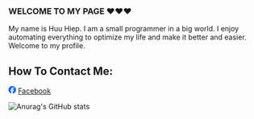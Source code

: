 ### WELCOME TO MY PAGE ❤️❤️❤️
My name is Huu Hiep. I am a small programmer in a big world. I enjoy automating everything to optimize my life and make it better and easier. Welcome to my profile.
## How To Contact Me:
<img src="./images/facebook.png" width="15px" height="15px" /> [Facebook](https://facebook.com/nhoc.hiepz/)

![Anurag's GitHub stats](https://github-readme-stats.vercel.app/api?username=anuraghazra&show_icons=true&theme=codeSTACKr&hide=contribs,prs,issues)